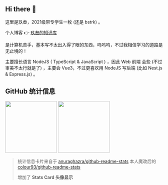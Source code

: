 ## Hi there 👋

这里是玖叁，2021级带专学生一枚 (还是 bstrk) 。

个人博客 👉 [玖叁的知识库](https://blog.fur93.icu)

是计算机苦手，基本写不太出入得了眼的东西，呜呜呜，不过我相信学习的道路是无止境的！

主要擅长语言 NodeJS ( TypeScript & JavaScript ) ，因此 Web 前端 会些 (不过审美不太行就是了) ，主要会 Vue3，不过更喜欢用 NodeJS 写后端 (比如 Nest.js & Express.js) 。

## GitHub 统计信息

[<img style="height:165px;" src="https://github-readme-stats-colour93.vercel.app/api?username=colour93&show_avatar=true&show_icons=true&locale=cn&bg_color=45,fff0f6,fff2e8&text_color=383838&title_color=1890ff&icon_color=597Ff7" />](https://github.com/colour93)
[<img style="height:165px;" src="https://github-readme-stats-colour93.vercel.app/api/top-langs/?username=colour93&layout=compact&locale=cn&bg_color=45,fff2e8,fff0f6&text_color=383838&title_color=1890ff&icon_color=597Ff7" />](https://github.com/colour93)

> 统计信息卡片来自于 [anuraghazra/github-readme-stats](https://github.com/anuraghazra/github-readme-stats) 本人魔改后的 [colour93/github-readme-stats](https://github.com/colour93/github-readme-stats)
> 
> 增加了 **Stats Card 头像显示**
